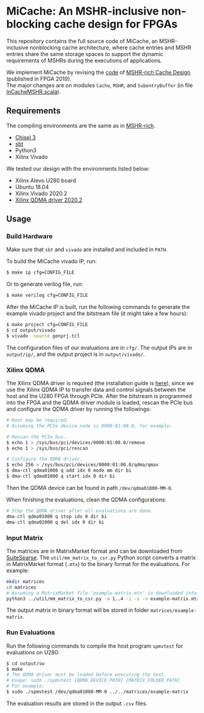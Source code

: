 # MiCache: An MSHR-inclusive non-blocking cache design for FPGAs
This repository contains the full source code of MiCache, an MSHR-inclusive nonblocking cache architecture, where cache entries and MSHR entries share the same storage spaces to support the dynamic requirements of MSHRs during the executions of applications.  

We implement MiCache by revising the [code](https://github.com/m-asiatici/MSHR-rich) of [MSHR-rich Cache Design](https://dl.acm.org/doi/10.1145/3289602.3293901) \(published in FPGA 2019\).   
The major changes are on modules `Cache`, `MSHR`, and `SubentryBuffer` (in file [InCacheMSHR.scala](/src/main/scala/reqhandler/cuckoo/InCacheMSHR.scala)).

## Requirements
The compiling environments are the same as in [MSHR-rich](https://github.com/m-asiatici/MSHR-rich).
+ [Chisel 3](https://github.com/chipsalliance/chisel)
+ [sbt](https://www.scala-sbt.org/release/docs/Installing-sbt-on-Linux.html)
+ Python3
+ Xilinx Vivado

We tested our design with the environments listed below:
+ Xilinx Alevo U280 board
+ Ubuntu 18.04
+ Xilinx Vivado 2020.2
+ [Xilinx QDMA driver 2020.2](https://github.com/Xilinx/dma_ip_drivers/tree/2020.2)

## Usage
### Build Hardware
Make sure that `sbt` and `vivado` are installed and included in `PATH`.

To build the MiCache vivado IP, run:
```bash
$ make ip cfg=CONFIG_FILE
```
Or to generate verilog file, run:
```bash
$ make verilog cfg=CONFIG_FILE
```
After the MiCache IP is built, run the following commands to generate the example vivado project and the bitstream file (it might take a few hours):
```bash
$ make project cfg=CONFIG_FILE
$ cd output/vivado
$ vivado -source genprj.tcl
```

The configuration files of our evaluations are in `cfg/`. The output IPs are in `output/ip/`, and the output project is in `output/vivado/`.

### Xilinx QDMA
The Xilinx QDMA driver is required (the installation guide is [here](https://xilinx.github.io/dma_ip_drivers/master/QDMA/linux-kernel/html/build.html)), since we use the Xilinx QDMA IP to transfer data and control signals between the host and the U280 FPGA through PCIe. After the bitstream is programmed into the FPGA and the QDMA driver module is loaded, rescan the PCIe bus and configure the QDMA driver by running the followings:

```bash
# Root may be required.
# Assuming the PCIe device node is 0000:01:00.0, for example.

# Rescan the PCIe bus.
$ echo 1 > /sys/bus/pci/devices/0000:01:00.0/remove
$ echo 1 > /sys/bus/pci/rescan

# Configure the QDMA driver.
$ echo 256 > /sys/bus/pci/devices/0000:01:00.0/qdma/qmax
$ dma-ctl qdma01000 q add idx 0 mode mm dir bi
$ dma-ctl qdma01000 q start idx 0 dir bi
```
Then the QDMA device can be found in path `/dev/qdma01000-MM-0`.

When finishing the evaluations, clean the QDMA configurations:

```bash
# Stop the QDMA driver after all evaluations are done.
dma-ctl qdma01000 q stop idx 0 dir bi
dma-ctl qdma01000 q del idx 0 dir bi
```

### Input Matrix
The matrices are in MatrixMarket format and can be downloaded from [SuiteSparse](https://sparse.tamu.edu/). The `util/mm_matrix_to_csr.py` Python script converts a matrix in MatrixMarket format (`.mtx`) to the binary format for the evaluations. For example:
```bash
mkdir matrices
cd matrices
# Assuming a MatrixMarket file 'example-matrix.mtx' is downloaded into 'matrices/'
python3 ../util/mm_matrix_to_csr.py -a 1..4 -i -s -v example-matrix.mtx
```
The output matrix in binary format will be stored in folder `matrices/example-matrix`.

### Run Evaluations
Run the following commands to compile the host program `spmvtest` for evaluations on U280:
```bash
$ cd output/sw
$ make
# The QDMA driver must be loaded before executing the test.
# Usage: sudo ./spmvtest [QDMA_DEVICE_PATH] [MATRIX_FOLDER_PATH]
# For example:
$ sudo ./spmvtest /dev/qdma01000-MM-0 ../../matrices/example-matrix
```
The evaluation results are stored in the output `.csv` files.
